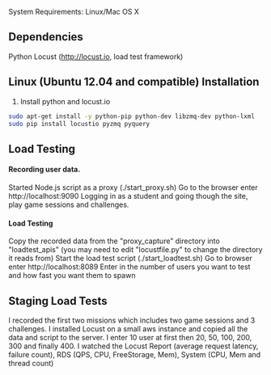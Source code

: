 System Requirements:
Linux/Mac OS X

Dependencies
------------
Python
Locust (http://locust.io, load test framework)

Linux (Ubuntu 12.04 and compatible) Installation
------------
1. Install python and locust.io
 ```sh
 sudo apt-get install -y python-pip python-dev libzmq-dev python-lxml
 sudo pip install locustio pyzmq pyquery
 ```

Load Testing
------------
#### Recording user data.
Started Node.js script as a proxy (./start_proxy.sh)
Go to the browser enter http://localhost:9090
Logging in as a student and going though the site, play game sessions and challenges.

#### Load Testing
Copy the recorded data from the "proxy_capture" directory into "loadtest_apis" (you may need to edit "locustfile.py" to change the directory it reads from)
Start the load test script (./start_loadtest.sh)
Go to browser enter http://localhost:8089
Enter in the number of users you want to test and how fast you want them to spawn
 
Staging Load Tests
------------------
I recorded the first two missions which includes two game sessions and 3 challenges.
I installed Locust on a small aws instance and copied all the data and script to the server.
I enter 10 user at first then 20, 50, 100, 200, 300 and finally 400.
I watched the Locust Report (average request latency, failure count), RDS (QPS, CPU, FreeStorage, Mem), System (CPU, Mem and thread count)
 
